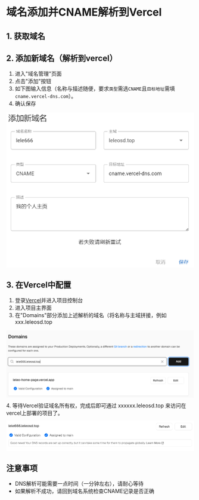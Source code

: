# 域名添加并CNAME解析到Vercel

## 1. 获取域名

## 2. 添加新域名（解析到vercel）
1. 进入"域名管理"页面
2. 点击"添加"按钮
3. 如下图输入信息（名称与描述随便，要求`类型`需选`CNAME`且`目标地址`需填`cname.vercel-dns.com`）。
4. 确认保存  
<img src="./domainToVercel/1737605425810.png" width="600" alt="域名添加" style="display: block; margin: 10px auto;">

## 3. 在Vercel中配置
1. 登录[Vercel](https://vercel.com/)并进入项目控制台
2. 进入项目主界面
3. 在"Domains"部分添加上述解析的域名（将名称与主域拼接，例如 xxx.leleosd.top
<img src="./domainToVercel/1737605814820.png" width="600" alt="域名添加" style="display: block; margin: 10px auto;">
4. 等待Vercel验证域名所有权，完成后即可通过 xxxxxx.leleosd.top 来访问在vercel上部署的项目了。
<img src="./domainToVercel/1737605840227.png" width="600" alt="域名添加" style="display: block; margin: 10px auto;">

## 注意事项
- DNS解析可能需要一点时间（一分钟左右），请耐心等待
- 如果解析不成功，请回到域名系统检查CNAME记录是否正确
